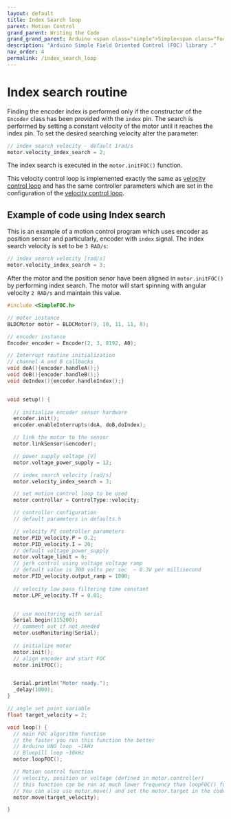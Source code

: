 ```yaml
---
layout: default
title: Index Search loop 
parent: Motion Control
grand_parent: Writing the Code
grand_grand_parent: Arduino <span class="simple">Simple<span class="foc">FOC</span>library</span>
description: "Arduino Simple Field Oriented Control (FOC) library ."
nav_order: 4
permalink: /index_search_loop
---
```


# Index search routine
Finding the encoder index is performed only if the constructor of the `Encoder` class has been provided with the `index` pin. The search is performed by setting a constant velocity of the motor until it reaches the index pin. To set the desired searching velocity alter the parameter:
```cpp
// index search velocity - default 1rad/s
motor.velocity_index_search = 2;
```
The index search is executed in the `motor.initFOC()` function. 

This velocity control loop is implemented exactly the same as [velocity control loop](/velocity_loop) and has the same controller parameters which are set in the configuration of the  [velocity control loop](/velocity_loop).

## Example of code using Index search

This is an example of a motion control program which uses encoder as position sensor and particularly, encoder with `index` signal. The index search velocity is set to be `3 RAD/s`:
```cpp
// index search velocity [rad/s]
motor.velocity_index_search = 3;
```

After the motor and the position senor have been aligned in `motor.initFOC()` by performing index search. The motor will start spinning with angular velocity `2 RAD/s` and maintain this value.

```cpp
#include <SimpleFOC.h>

// motor instance
BLDCMotor motor = BLDCMotor(9, 10, 11, 11, 8);

// encoder instance
Encoder encoder = Encoder(2, 3, 8192, A0);

// Interrupt routine initialization
// channel A and B callbacks
void doA(){encoder.handleA();}
void doB(){encoder.handleB();}
void doIndex(){encoder.handleIndex();}


void setup() {
  
  // initialize encoder sensor hardware
  encoder.init();
  encoder.enableInterrupts(doA, doB,doIndex); 

  // link the motor to the sensor
  motor.linkSensor(&encoder);

  // power supply voltage [V]
  motor.voltage_power_supply = 12;

  // index search velocity [rad/s]
  motor.velocity_index_search = 3;

  // set motion control loop to be used
  motor.controller = ControlType::velocity;

  // controller configuration 
  // default parameters in defaults.h

  // velocity PI controller parameters
  motor.PID_velocity.P = 0.2;
  motor.PID_velocity.I = 20;
  // default voltage_power_supply
  motor.voltage_limit = 6;
  // jerk control using voltage voltage ramp
  // default value is 300 volts per sec  ~ 0.3V per millisecond
  motor.PID_velocity.output_ramp = 1000;
 
  // velocity low pass filtering time constant
  motor.LPF_velocity.Tf = 0.01;


  // use monitoring with serial 
  Serial.begin(115200);
  // comment out if not needed
  motor.useMonitoring(Serial);
  
  // initialize motor
  motor.init();
  // align encoder and start FOC
  motor.initFOC();


  Serial.println("Motor ready.");
  _delay(1000);
}

// angle set point variable
float target_velocity = 2;

void loop() {
  // main FOC algorithm function
  // the faster you run this function the better
  // Arduino UNO loop  ~1kHz
  // Bluepill loop ~10kHz 
  motor.loopFOC();

  // Motion control function
  // velocity, position or voltage (defined in motor.controller)
  // this function can be run at much lower frequency than loopFOC() function
  // You can also use motor.move() and set the motor.target in the code
  motor.move(target_velocity);

}

```
